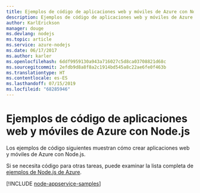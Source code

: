 ```yaml
---
title: Ejemplos de código de aplicaciones web y móviles de Azure con Node.js
description: Ejemplos de código de aplicaciones web y móviles de Azure en Node.js
author: KarlErickson
manager: douge
ms.devlang: nodejs
ms.topic: article
ms.service: azure-nodejs
ms.date: 06/17/2017
ms.author: karler
ms.openlocfilehash: 6ddf9959130a943a716027c5d8ca03708821d68c
ms.sourcegitcommit: 2efdb9d8a8f8a2c1914bd545a8c22ae6fe0f463b
ms.translationtype: HT
ms.contentlocale: es-ES
ms.lasthandoff: 07/15/2019
ms.locfileid: "68285946"
---
```

# <a name="azure-web-and-mobile-apps-with-nodejs-code-samples"></a>Ejemplos de código de aplicaciones web y móviles de Azure con Node.js

Los ejemplos de código siguientes muestran cómo crear aplicaciones web y móviles de Azure con Node.js.

Si se necesita código para otras tareas, puede examinar la lista completa de [ejemplos de Node.js de Azure](https://azure.microsoft.com/resources/samples/?term=nodejs).

[!INCLUDE [node-appservice-samples](includes/appservice-samples.md)]